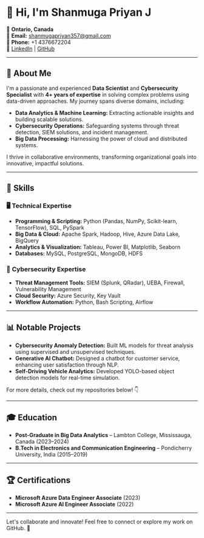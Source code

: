 # 👋 Hi, I'm Shanmuga Priyan J

📍 **Ontario, Canada**  
📧 **Email:** shanmugapriyan357@gmail.com  
📱 **Phone:** +1 4376672204  
🔗 [LinkedIn](https://linkedin.com/in/shanmugapriyan357) | [GitHub](https://github.com/shanmugapriyan357)  

---

## 🌟 **About Me**

I'm a passionate and experienced **Data Scientist** and **Cybersecurity Specialist** with **4+ years of expertise** in solving complex problems using data-driven approaches. My journey spans diverse domains, including:

- **Data Analytics & Machine Learning:** Extracting actionable insights and building scalable solutions.
- **Cybersecurity Operations:** Safeguarding systems through threat detection, SIEM solutions, and incident management.
- **Big Data Processing:** Harnessing the power of cloud and distributed systems.

I thrive in collaborative environments, transforming organizational goals into innovative, impactful solutions.

---

## 🔧 **Skills**

### 🖥️ **Technical Expertise**
- **Programming & Scripting:** Python (Pandas, NumPy, Scikit-learn, TensorFlow), SQL, PySpark
- **Big Data & Cloud:** Apache Spark, Hadoop, Hive, Azure Data Lake, BigQuery
- **Analytics & Visualization:** Tableau, Power BI, Matplotlib, Seaborn
- **Databases:** MySQL, PostgreSQL, MongoDB, HDFS

### 🔐 **Cybersecurity Expertise**
- **Threat Management Tools:** SIEM (Splunk, QRadar), UEBA, Firewall, Vulnerability Management
- **Cloud Security:** Azure Security, Key Vault
- **Workflow Automation:** Python, Bash Scripting, Airflow

---

## 📊 **Notable Projects**
- **Cybersecurity Anomaly Detection:** Built ML models for threat analysis using supervised and unsupervised techniques.
- **Generative AI Chatbot:** Designed a chatbot for customer service, enhancing user satisfaction through NLP.
- **Self-Driving Vehicle Analytics:** Developed YOLO-based object detection models for real-time simulation.

For more details, check out my repositories below! 👇

---

## 🎓 **Education**
- **Post-Graduate in Big Data Analytics** – Lambton College, Mississauga, Canada (2023–2024)  
- **B.Tech in Electronics and Communication Engineering** – Pondicherry University, India (2015–2019)  

---

## 🏆 **Certifications**
- **Microsoft Azure Data Engineer Associate** (2023)  
- **Microsoft Azure AI Engineer Associate** (2022)  

---

Let's collaborate and innovate! Feel free to connect or explore my work on GitHub. 🚀
